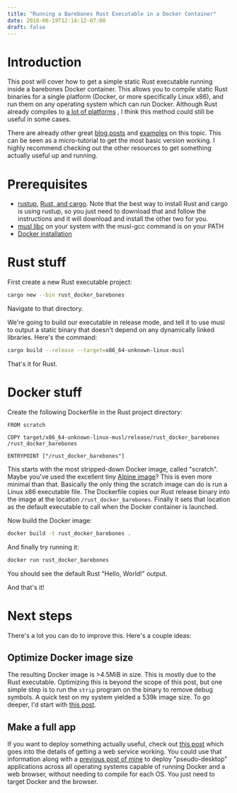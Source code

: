 ```yaml
---
title: "Running a Barebones Rust Executable in a Docker Container"
date: 2018-06-19T12:14:12-07:00
draft: false
---
```


# Introduction

This post will cover how to get a simple static Rust executable running
inside a barebones Docker container. This allows you to compile static Rust
binaries for a single platform (Docker, or more specifically Linux x86), and
run them on any operating system which can run Docker. Although Rust already
compiles to 
[a lot of platforms](https://forge.rust-lang.org/platform-support.html)
, I think this method could still be useful in some cases.

There are already other great
[blog posts](https://blog.semicolonsoftware.de/building-minimal-docker-containers-for-rust-applications/)
and
[examples](https://gist.github.com/ihrwein/1f11efc568601055f2c78eb471a41d99)
on this topic. This can be seen as a micro-tutorial
to get the most basic version working. I highly recommend checking out the
other resources to get something actually useful up and running.

# Prerequisites

* [rustup](https://rustup.rs/),
  [Rust, and cargo](https://www.rust-lang.org/en-US/install.html).
  Note that the best way to install Rust and cargo is using
  rustup, so you just need to download that and follow the
  instructions and it will
  download and install the other two for you.
* [musl libc](https://www.musl-libc.org/)
  on your system with the musl-gcc command is on your PATH
* [Docker installation](https://docs.docker.com/install/)



# Rust stuff

First create a new Rust executable project:

```bash
cargo new --bin rust_docker_barebones
```

Navigate to that directory.

We're going to build our executable in release mode, and tell
it to use musl to output a static binary that doesn't depend
on any dynamically linked libraries. Here's the command:

```bash
cargo build --release --target=x86_64-unknown-linux-musl
```

That's it for Rust.


# Docker stuff

Create the following Dockerfile in the Rust project directory:

```
FROM scratch

COPY target/x86_64-unknown-linux-musl/release/rust_docker_barebones /rust_docker_barebones

ENTRYPOINT ["/rust_docker_barebones"]
```

This starts with the most stripped-down Docker image, called
"scratch". Maybe you've used the excellent tiny
[Alpine image](https://hub.docker.com/_/alpine/)?
This is even
more minimal than that. Basically the only thing the scratch image can do
is run a Linux x86 executable file. The Dockerfile copies our Rust release
binary into the image at the location `/rust_docker_barebones`. Finally it sets
that location as the default executable to call when the Docker container is
launched.

Now build the Docker image:

```bash
docker build -t rust_docker_barebones .
```

And finally try running it:

```bash
docker run rust_docker_barebones
```

You should see the default Rust "Hello, World!" output.

And that's it!


# Next steps

There's a lot you can do to improve this. Here's a couple ideas:

## Optimize Docker image size

The resulting Docker image is >4.5MiB in size. This is mostly due to the Rust
executable. Optimizing this is beyond the scope of this post, but one simple
step is to run the `strip` program on the binary to remove debug symbols. A 
quick test on my system yielded a 539k image size. To go deeper, I'd start with
[this post](https://lifthrasiir.github.io/rustlog/why-is-a-rust-executable-large.html).

## Make a full app

If you want to deploy something actually useful, check out
[this post](https://blog.semicolonsoftware.de/building-minimal-docker-containers-for-rust-applications/)
which goes into the details of getting a web service working. You could use
that information along with a
[previous post of mine](https://anderspitman.net/2018/04/04/static-react-rust-webapp/)
to deploy "pseudo-desktop" applications across all operating systems capable
of running Docker and a web browser, without needing to compile for each OS.
You just need to target Docker and the browser.
